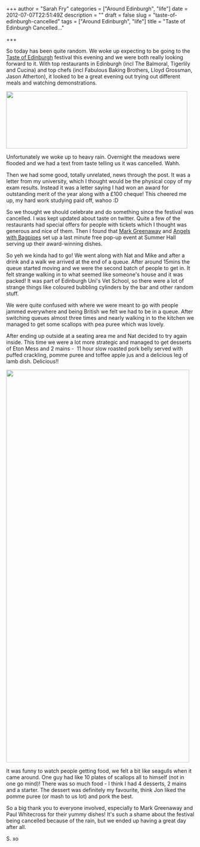 +++
author = "Sarah Fry"
categories = ["Around Edinburgh", "life"]
date = 2012-07-07T22:51:49Z
description = ""
draft = false
slug = "taste-of-edinburgh-cancelled"
tags = ["Around Edinburgh", "life"]
title = "Taste of Edinburgh Cancelled..."

+++


So today has been quite random. We woke up expecting to be going to the <a href="http://www.tasteofedinburgh.co.uk/" target="_blank">Taste of Edinburgh</a> festival this evening and we were both really looking forward to it. With top restaurants in Edinburgh (incl The Balmoral, Tigerlily and Cucina) and top chefs (incl Fabulous Baking Brothers, Lloyd Grossman, Jason Atherton), it looked to be a great evening out trying out different meals and watching demonstrations.

<a href="http://sweetaspi.co.uk/images/2012/07/tasteofedin.jpg"><img class="aligncenter size-full wp-image-996" title="tasteofedin" src="http://sweetaspi.co.uk/images/2012/07/tasteofedin.jpg" alt="" width="485" height="153" /></a>

Unfortunately we woke up to heavy rain. Overnight the meadows were flooded and we had a text from taste telling us it was cancelled. Wahh.

Then we had some good, totally unrelated, news through the post. It was a letter from my university, which I thought would be the physical copy of my exam results. Instead it was a letter saying I had won an award for outstanding merit of the year along with a £100 cheque! This cheered me up, my hard work studying paid off, wahoo :D

So we thought we should celebrate and do something since the festival was cancelled. I was kept updated about taste on twitter. Quite a few of the restaurants had special offers for people with tickets which I thought was generous and nice of them. Then I found that <a href="http://markgreenaway.com/live/home.html" target="_blank">Mark Greenaway</a> and <a href="http://www.angelswithbagpipes.co.uk/" target="_blank">Angels with Bagpipes</a> set up a last minute free pop-up event at Summer Hall serving up their award-winning dishes.

So yeh we kinda had to go! We went along with Nat and Mike and after a drink and a walk we arrived at the end of a queue. After around 15mins the queue started moving and we were the second batch of people to get in. It felt strange walking in to what seemed like someone's house and it was packed! It was part of Edinburgh Uni's Vet School, so there were a lot of strange things like coloured bubbling cylinders by the bar and other random stuff.

We were quite confused with where we were meant to go with people jammed everywhere and being British we felt we had to be in a queue. After switching queues almost three times and nearly walking in to the kitchen we managed to get some scallops with pea puree which was lovely.

After ending up outside at a seating area me and Nat decided to try again inside. This time we were a lot more strategic and managed to get desserts of Eton Mess and 2 mains -  11 hour slow roasted pork belly served with puffed crackling, pomme puree and toffee apple jus and a delicious leg of lamb dish. Delicious!!

<img class="aligncenter size-full wp-image-1012" title="toe" src="http://sweetaspi.co.uk/images/2012/07/toe.jpg" alt="" width="490" height="1049" />

It was funny to watch people getting food, we felt a bit like seagulls when it came around. One guy had like 10 plates of scallops all to himself (not in one go mind)! There was so much food - I think I had 4 desserts, 2 mains and a starter. The dessert was definitely my favourite, think Jon liked the pomme puree (or mash to us lot) and pork the best.

So a big thank you to everyone involved, especially to Mark Greenaway and Paul Whitecross for their yummy dishes! It's such a shame about the festival being cancelled because of the rain, but we ended up having a great day after all.

S. xo

